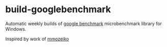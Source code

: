 # build-googlebenchmark

Automatic weekly builds of [google benchmark](https://github.com/google/benchmark) microbenchmark library for Windows.

Inspired by work of [mmozeiko](https://github.com/mmozeiko)
